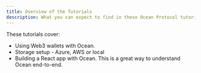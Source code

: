 ```yaml
---
title: Overview of the Tutorials
description: What you can expect to find in these Ocean Protocol tutorials.
---
```


These tutorials cover:

- Using Web3 wallets with Ocean.
- Storage setup - Azure, AWS or local
- Building a React app with Ocean. This is a great way to understand Ocean end-to-end.


